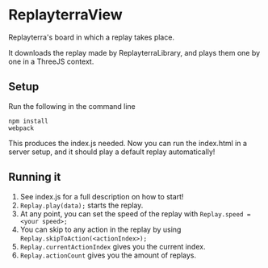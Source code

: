 # ReplayterraView
Replayterra's board in which a replay takes place.

It downloads the replay made by ReplayterraLibrary, and plays them one by one in a ThreeJS context.

## Setup

Run the following in the command line
```
npm install
webpack
```
This produces the index.js needed. Now you can run the index.html in a server setup, and it should play a default replay automatically!

## Running it

1. See index.js for a full description on how to start!
2. `Replay.play(data);` starts the replay. 
3. At any point, you can set the speed of the replay with `Replay.speed = <your speed>;`
4. You can skip to any action in the replay by using `Replay.skipToAction(<actionIndex>);`
5. `Replay.currentActionIndex` gives you the current index.
6. `Replay.actionCount` gives you the amount of replays.


